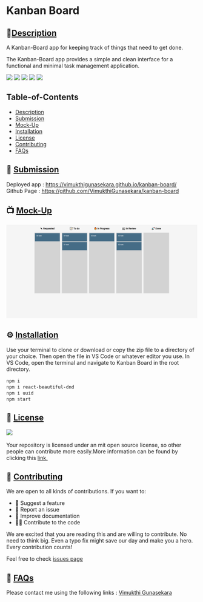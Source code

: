 # Kanban Board
        
## 🌟[Description](#table-of-contents)
A Kanban-Board app for keeping track of things that need to get done.

The Kanban-Board app provides a simple and clean interface for a functional and minimal task management application. 


<p>
    <img src="https://img.shields.io/badge/license-MIT-yellow"/>
    <img src="https://img.shields.io/badge/-node.js-orange" />
    <img src="https://img.shields.io/badge/-JavaScript-red" />
    <img src="https://img.shields.io/badge/-React-brightgreen" />
    <img src="https://img.shields.io/badge/-react beautiful dnd-blue" />
</p>

## Table-of-Contents
* [Description](#description)
* [Submission](#User-Stor)
* [Mock-Up](#Mock-Up)
* [Installation](#installation)
* [License](#License)
* [Contributing](#contributing)
* [FAQs](#faqs)
  
## 🚀 [Submission](#table-of-contents)

Deployed app : https://vimukthigunasekara.github.io/kanban-board/
</br>
Github Page : https://github.com/VimukthiGunasekara/kanban-board


## 📺 [Mock-Up](#table-of-contents)

![Image](./public/images/screenshot.png)
      
## ⚙️ [Installation](#table-of-contents)
Use your terminal to clone or download or copy the zip file to a directory of your choice. Then open the file in VS Code or whatever editor you use. In VS Code, open the terminal and navigate to Kanban Board in the root directory. 
``` 
npm i
npm i react-beautiful-dnd
npm i uuid
npm start
```   

## 📑 [License](#table-of-contents)
<img src="https://img.shields.io/badge/license-MIT-yellow"/>

Your repository is licensed under an mit open source license, so other people can contribute more easily.More information can be found by clicking this [link.](https://choosealicense.com/licenses/mit)

## 🤝 [Contributing](#table-of-contents)
We are open to all kinds of contributions. If you want to:
* 🤔 Suggest a feature
* 🐛 Report an issue
* 📖 Improve documentation
* 👨‍💻 Contribute to the code

We are excited that you are reading this and are willing to contribute. No need to think big. Even a typo fix might save our day and make you a hero. Every contribution counts!
     
Feel free to check [issues page](https://github.com/VimukthiGunasekara/kanban-board/issues) 
     
## 🤔 [FAQs](#table-of-contents)
Please contact me using the following links :
[Vimukthi Gunasekara](https://github.com/VimukthiGunasekara)






